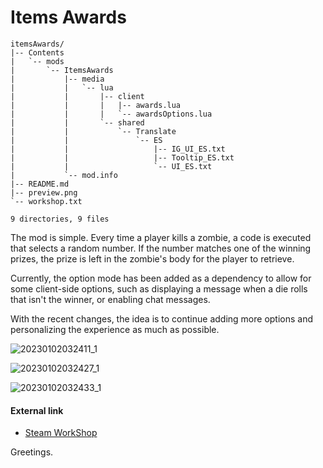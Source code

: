 # Items Awards

```
itemsAwards/
|-- Contents
|   `-- mods
|       `-- ItemsAwards
|           |-- media
|           |   `-- lua
|           |       |-- client
|           |       |   |-- awards.lua
|           |       |   `-- awardsOptions.lua
|           |       `-- shared
|           |           `-- Translate
|           |               `-- ES
|           |                   |-- IG_UI_ES.txt
|           |                   |-- Tooltip_ES.txt
|           |                   `-- UI_ES.txt
|           `-- mod.info
|-- README.md
|-- preview.png
`-- workshop.txt

9 directories, 9 files
```

The mod is simple. Every time a player kills a zombie, a code is executed that selects a random number. If the number matches one of the winning prizes, the prize is left in the zombie's body for the player to retrieve.

Currently, the option mode has been added as a dependency to allow for some client-side options, such as displaying a message when a die rolls that isn't the winner, or enabling chat messages.

With the recent changes, the idea is to continue adding more options and personalizing the experience as much as possible.

![20230102032411_1](https://user-images.githubusercontent.com/2810187/210256470-4a2cb022-2120-40df-8744-716040b9941f.jpg)

![20230102032427_1](https://user-images.githubusercontent.com/2810187/210256475-489d594a-ce3f-4a39-8609-aef5be02977e.jpg)

![20230102032433_1](https://user-images.githubusercontent.com/2810187/210256479-71b96a37-a331-4e6f-b592-c3311ad608f4.jpg)

#### External link
* [Steam WorkShop](https://steamcommunity.com/sharedfiles/filedetails/?id=2911373802)

Greetings.

